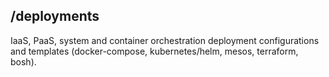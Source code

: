 ## /deployments
IaaS, PaaS, system and container orchestration deployment configurations and templates (docker-compose, kubernetes/helm, mesos, terraform, bosh).